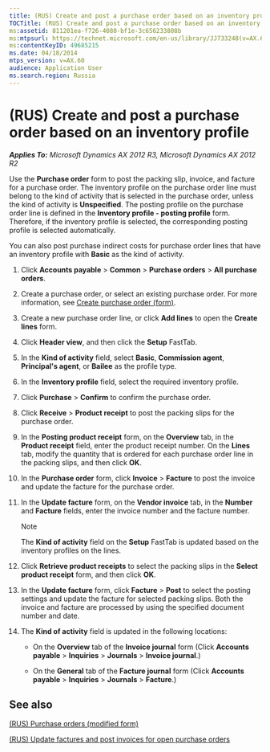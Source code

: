 ```yaml
---
title: (RUS) Create and post a purchase order based on an inventory profile
TOCTitle: (RUS) Create and post a purchase order based on an inventory profile
ms:assetid: 811201ea-f726-4080-bf1e-3c656233808b
ms:mtpsurl: https://technet.microsoft.com/en-us/library/JJ733248(v=AX.60)
ms:contentKeyID: 49685215
ms.date: 04/18/2014
mtps_version: v=AX.60
audience: Application User
ms.search.region: Russia
---
```


# (RUS) Create and post a purchase order based on an inventory profile 


_**Applies To:** Microsoft Dynamics AX 2012 R3, Microsoft Dynamics AX 2012 R2_

Use the **Purchase order** form to post the packing slip, invoice, and facture for a purchase order. The inventory profile on the purchase order line must belong to the kind of activity that is selected in the purchase order, unless the kind of activity is **Unspecified**. The posting profile on the purchase order line is defined in the **Inventory profile - posting profile** form. Therefore, if the inventory profile is selected, the corresponding posting profile is selected automatically.

You can also post purchase indirect costs for purchase order lines that have an inventory profile with **Basic** as the kind of activity.

1.  Click **Accounts payable** \> **Common** \> **Purchase orders** \> **All purchase orders**.

2.  Create a purchase order, or select an existing purchase order. For more information, see [Create purchase order (form)](https://technet.microsoft.com/en-us/library/aa570189\(v=ax.60\)).

3.  Create a new purchase order line, or click **Add lines** to open the **Create lines** form.

4.  Click **Header view**, and then click the **Setup** FastTab.

5.  In the **Kind of activity** field, select **Basic**, **Commission agent**, **Principal's agent**, or **Bailee** as the profile type.

6.  In the **Inventory profile** field, select the required inventory profile.

7.  Click **Purchase** \> **Confirm** to confirm the purchase order.

8.  Click **Receive** \> **Product receipt** to post the packing slips for the purchase order.

9.  In the **Posting product receipt** form, on the **Overview** tab, in the **Product receipt** field, enter the product receipt number. On the **Lines** tab, modify the quantity that is ordered for each purchase order line in the packing slips, and then click **OK**.

10. In the **Purchase order** form, click **Invoice** \> **Facture** to post the invoice and update the facture for the purchase order.

11. In the **Update facture** form, on the **Vendor invoice** tab, in the **Number** and **Facture** fields, enter the invoice number and the facture number.
    

    > [!NOTE]
    > <P>The <STRONG>Kind of activity</STRONG> field on the <STRONG>Setup</STRONG> FastTab is updated based on the inventory profiles on the lines.</P>



12. Click **Retrieve product receipts** to select the packing slips in the **Select product receipt** form, and then click **OK**.

13. In the **Update facture** form, click **Facture** \> **Post** to select the posting settings and update the facture for selected packing slips. Both the invoice and facture are processed by using the specified document number and date.

14. The **Kind of activity** field is updated in the following locations:
    
      - On the **Overview** tab of the **Invoice journal** form (Click **Accounts payable** \> **Inquiries** \> **Journals** \> **Invoice journal**.)
    
      - On the **General** tab of the **Facture journal** form (Click **Accounts payable** \> **Inquiries** \> **Journals** \> **Facture**.)

## See also

[(RUS) Purchase orders (modified form)](https://technet.microsoft.com/en-us/library/jj733294\(v=ax.60\))

[(RUS) Update factures and post invoices for open purchase orders](rus-update-factures-and-post-invoices-for-open-purchase-orders.md)

  


